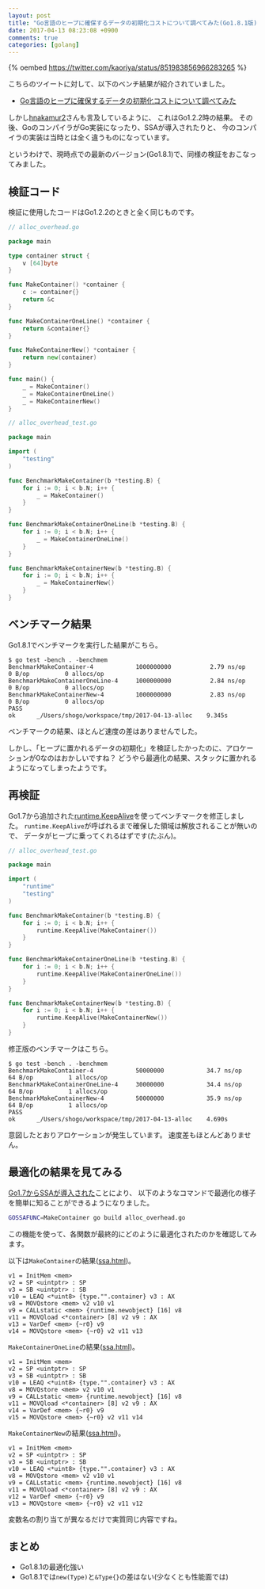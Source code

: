 ```yaml
---
layout: post
title: "Go言語のヒープに確保するデータの初期化コストについて調べてみた(Go1.8.1版)"
date: 2017-04-13 08:23:08 +0900
comments: true
categories: [golang]
---
```


{% oembed https://twitter.com/kaoriya/status/851983856966283265 %}

こちらのツイートに対して、以下のベンチ結果が紹介されていました。

- [Go言語のヒープに確保するデータの初期化コストについて調べてみた](http://ryochack.hatenablog.com/entry/2014/06/08/225606)

しかし[hnakamur2](https://twitter.com/hnakamur2)さんも言及しているように、
これはGo1.2.2時の結果。
その後、GoのコンパイラがGo実装になったり、SSAが導入されたりと、
今のコンパイラの実装は当時とは全く違うものになっています。

というわけで、現時点での最新のバージョン(Go1.8.1)で、同様の検証をおこなってみました。

<!-- More -->

## 検証コード

検証に使用したコードはGo1.2.2のときと全く同じものです。

``` go
// alloc_overhead.go

package main

type container struct {
	v [64]byte
}

func MakeContainer() *container {
	c := container{}
	return &c
}

func MakeContainerOneLine() *container {
	return &container{}
}

func MakeContainerNew() *container {
	return new(container)
}

func main() {
	_ = MakeContainer()
	_ = MakeContainerOneLine()
	_ = MakeContainerNew()
}
```

``` go
// alloc_overhead_test.go

package main

import (
	"testing"
)

func BenchmarkMakeContainer(b *testing.B) {
	for i := 0; i < b.N; i++ {
		_ = MakeContainer()
	}
}

func BenchmarkMakeContainerOneLine(b *testing.B) {
	for i := 0; i < b.N; i++ {
		_ = MakeContainerOneLine()
	}
}

func BenchmarkMakeContainerNew(b *testing.B) {
	for i := 0; i < b.N; i++ {
		_ = MakeContainerNew()
	}
}
```

## ベンチマーク結果

Go1.8.1でベンチマークを実行した結果がこちら。

``` plain
$ go test -bench . -benchmem
BenchmarkMakeContainer-4          	1000000000	         2.79 ns/op	       0 B/op	       0 allocs/op
BenchmarkMakeContainerOneLine-4   	1000000000	         2.84 ns/op	       0 B/op	       0 allocs/op
BenchmarkMakeContainerNew-4       	1000000000	         2.83 ns/op	       0 B/op	       0 allocs/op
PASS
ok  	_/Users/shogo/workspace/tmp/2017-04-13-alloc	9.345s
```

ベンチマークの結果、ほとんど速度の差はありませんでした。

しかし、「ヒープに置かれるデータの初期化」を検証したかったのに、アロケーションが0なのはおかしいですね？
どうやら最適化の結果、スタックに置かれるようになってしまったようです。


## 再検証

Go1.7から追加された[runtime.KeepAlive](https://golang.org/pkg/runtime/#KeepAlive)を使ってベンチマークを修正しました。
`runtime.KeepAlive`が呼ばれるまで確保した領域は解放されることが無いので、
データがヒープに乗ってくれるはずです(たぶん)。

``` go
// alloc_overhead_test.go

package main

import (
	"runtime"
	"testing"
)

func BenchmarkMakeContainer(b *testing.B) {
	for i := 0; i < b.N; i++ {
		runtime.KeepAlive(MakeContainer())
	}
}

func BenchmarkMakeContainerOneLine(b *testing.B) {
	for i := 0; i < b.N; i++ {
		runtime.KeepAlive(MakeContainerOneLine())
	}
}

func BenchmarkMakeContainerNew(b *testing.B) {
	for i := 0; i < b.N; i++ {
		runtime.KeepAlive(MakeContainerNew())
	}
}
```

修正版のベンチマークはこちら。

``` plain
$ go test -bench . -benchmem
BenchmarkMakeContainer-4          	50000000	        34.7 ns/op	      64 B/op	       1 allocs/op
BenchmarkMakeContainerOneLine-4   	30000000	        34.4 ns/op	      64 B/op	       1 allocs/op
BenchmarkMakeContainerNew-4       	50000000	        35.9 ns/op	      64 B/op	       1 allocs/op
PASS
ok  	_/Users/shogo/workspace/tmp/2017-04-13-alloc	4.690s
```

意図したとおりアロケーションが発生しています。
速度差もほとんどありません。


## 最適化の結果を見てみる

[Go1.7からSSAが導入された](http://shinpei.github.io/blog/2016/08/13/what-ssa-brings-to-go-17/)ことにより、
以下のようなコマンドで最適化の様子を簡単に知ることができるようになりました。

``` bash
GOSSAFUNC=MakeContainer go build alloc_overhead.go
```

この機能を使って、各関数が最終的にどのように最適化されたのかを確認してみます。

以下は`MakeContainer`の結果([ssa.html](/files/2017-04-13-go1-8-allocation/MakeContainer.html))。

``` plain
v1 = InitMem <mem>
v2 = SP <uintptr> : SP
v3 = SB <uintptr> : SB
v10 = LEAQ <*uint8> {type."".container} v3 : AX
v8 = MOVQstore <mem> v2 v10 v1
v9 = CALLstatic <mem> {runtime.newobject} [16] v8
v11 = MOVQload <*container> [8] v2 v9 : AX
v13 = VarDef <mem> {~r0} v9
v14 = MOVQstore <mem> {~r0} v2 v11 v13
```

`MakeContainerOneLine`の結果([ssa.html](/files/2017-04-13-go1-8-allocation/MakeContainerOneLine.html))。

``` plain
v1 = InitMem <mem>
v2 = SP <uintptr> : SP
v3 = SB <uintptr> : SB
v10 = LEAQ <*uint8> {type."".container} v3 : AX
v8 = MOVQstore <mem> v2 v10 v1
v9 = CALLstatic <mem> {runtime.newobject} [16] v8
v11 = MOVQload <*container> [8] v2 v9 : AX
v14 = VarDef <mem> {~r0} v9
v15 = MOVQstore <mem> {~r0} v2 v11 v14
```

`MakeContainerNew`の結果([ssa.html](/files/2017-04-13-go1-8-allocation/MakeContainerNew.html))。

``` plain
v1 = InitMem <mem>
v2 = SP <uintptr> : SP
v3 = SB <uintptr> : SB
v10 = LEAQ <*uint8> {type."".container} v3 : AX
v8 = MOVQstore <mem> v2 v10 v1
v9 = CALLstatic <mem> {runtime.newobject} [16] v8
v11 = MOVQload <*container> [8] v2 v9 : AX
v12 = VarDef <mem> {~r0} v9
v13 = MOVQstore <mem> {~r0} v2 v11 v12
```

変数名の割り当てが異なるだけで実質同じ内容ですね。


## まとめ

- Go1.8.1の最適化強い
- Go1.8.1では`new(Type)`と`&Type{}`の差はない(少なくとも性能面では)
